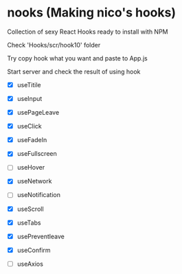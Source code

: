 # nooks (Making nico's hooks)

Collection of sexy React Hooks ready to install with NPM

Check 'Hooks/scr/hook10' folder

Try copy hook what you want and paste to App.js

Start server and check the result of using hook


- [x] useTitile
- [x] useInput
- [x] usePageLeave
- [x] useClick
- [x] useFadeIn
- [x] useFullscreen
- [ ] useHover
- [x] useNetwork
- [ ] useNotification
- [x] useScroll
- [x] useTabs
- [x] usePreventleave
- [x] useConfirm
- [ ] useAxios



